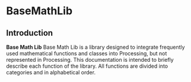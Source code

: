 # BaseMathLib

## Introduction
**Base Math Lib** Base Math Lib is a library designed to integrate frequently used mathematical functions and classes into Processing, but not represented in Processing. This documentation is intended to briefly describe each function of the library. All functions are divided into categories and in alphabetical order.
